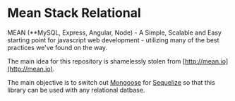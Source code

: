 Mean Stack Relational
=====================

MEAN (**MySQL, Express, Angular, Node) - A Simple, Scalable and Easy starting point for javascript web development - utilizing many of the best practices we've found on the way.

The main idea for this repository is shamelessly stolen from [http://mean.io](http://mean.io). 

The main objective is to switch out [Mongoose](http://mongoosejs.com/) for [Sequelize](http://sequelizejs.com/) so that this library can be used with any relational datbase. 


